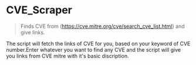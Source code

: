 # CVE_Scraper

> Finds CVE from (https://cve.mitre.org/cve/search_cve_list.html) and give links.

The script will fetch the links of CVE for you, based on your keyword of CVE number.Enter whatever you want to find any CVE and the script will give you links from CVE mitre with it's basic discription.

